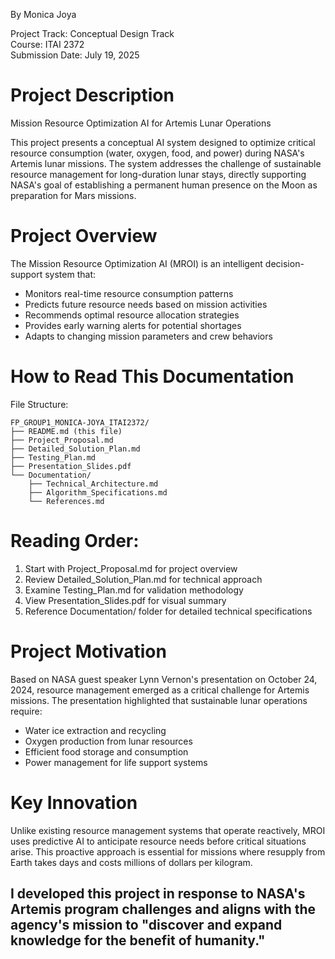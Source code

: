By Monica Joya

Project Track: Conceptual Design Track  
Course: ITAI 2372  
Submission Date: July 19, 2025 

# Project Description
Mission Resource Optimization AI for Artemis Lunar Operations

This project presents a conceptual AI system designed to optimize critical resource consumption (water, oxygen, food, and power) during NASA's Artemis lunar missions. The system addresses the challenge of sustainable resource management for long-duration lunar stays, directly supporting NASA's goal of establishing a permanent human presence on the Moon as preparation for Mars missions.

# Project Overview
The Mission Resource Optimization AI (MROI) is an intelligent decision-support system that:
- Monitors real-time resource consumption patterns
- Predicts future resource needs based on mission activities
- Recommends optimal resource allocation strategies
- Provides early warning alerts for potential shortages
- Adapts to changing mission parameters and crew behaviors

# How to Read This Documentation

File Structure:
```
FP_GROUP1_MONICA-JOYA_ITAI2372/
├── README.md (this file)
├── Project_Proposal.md
├── Detailed_Solution_Plan.md
├── Testing_Plan.md
├── Presentation_Slides.pdf
└── Documentation/
    ├── Technical_Architecture.md
    ├── Algorithm_Specifications.md
    └── References.md
```

# Reading Order:
1. Start with Project_Proposal.md for project overview
2. Review Detailed_Solution_Plan.md for technical approach
3. Examine Testing_Plan.md for validation methodology
4. View Presentation_Slides.pdf for visual summary
5. Reference Documentation/ folder for detailed technical specifications

# Project Motivation
Based on NASA guest speaker Lynn Vernon's presentation on October 24, 2024, resource management emerged as a critical challenge for Artemis missions. The presentation highlighted that sustainable lunar operations require:
- Water ice extraction and recycling
- Oxygen production from lunar resources
- Efficient food storage and consumption
- Power management for life support systems

# Key Innovation
Unlike existing resource management systems that operate reactively, MROI uses predictive AI to anticipate resource needs before critical situations arise. This proactive approach is essential for missions where resupply from Earth takes days and costs millions of dollars per kilogram.

## I developed this project in response to NASA's Artemis program challenges and aligns with the agency's mission to "discover and expand knowledge for the benefit of humanity."
